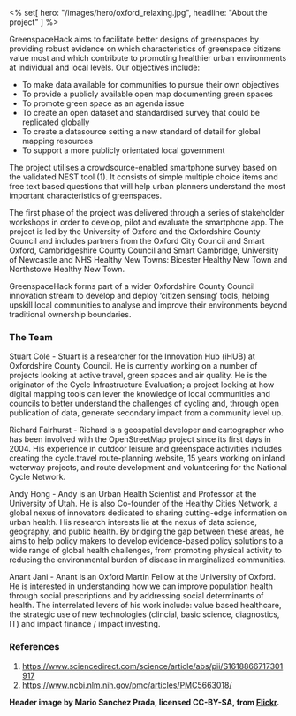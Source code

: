 <% set[ hero: "/images/hero/oxford_relaxing.jpg", headline: "About the project" ] %>

GreenspaceHack aims to facilitate better designs of greenspaces by providing robust evidence on which characteristics of greenspace citizens value most and which contribute to promoting healthier urban environments at individual and local levels. Our objectives include: 

* To make data available for communities to pursue their own objectives
* To provide a publicly available open map documenting green spaces
* To promote green space as an agenda issue
* To create an open dataset and standardised survey that could be replicated globally
* To create a datasource setting a new standard of detail for global mapping resources
* To support a more publicly orientated local government  


The project utilises a crowdsource-enabled smartphone survey based on the validated NEST tool (1).  It consists of simple multiple choice items and free text based questions that will help urban planners understand the most important characteristics of greenspaces. 

The first phase of the project was delivered through a series of stakeholder workshops in order to develop, pilot and evaluate the smartphone app. The project is led by the University of Oxford and the Oxfordshire County Council and includes partners from the Oxford City Council and Smart Oxford, Cambridgeshire County Council and Smart Cambridge, University of Newcastle and NHS Healthy New Towns: Bicester Healthy New Town and Northstowe Healthy New Town.

GreenspaceHack forms part of a wider Oxfordshire County Council innovation stream to develop and deploy ‘citizen sensing’ tools, helping upskill local communities to analyse and improve their environments beyond traditional ownership boundaries. 


### The Team

Stuart Cole - Stuart is a researcher for the Innovation Hub (iHUB) at Oxfordshire County Council. He is currently working on a number of projects looking at active travel, green spaces and air quality. He is the originator of the Cycle Infrastructure Evaluation; a project looking at how digital mapping tools can lever the knowledge of local communities and councils to better understand the challenges of cycling and, through open publication of data, generate secondary impact from a community level up. 

Richard Fairhurst  - Richard is a geospatial developer and cartographer who has been involved with the OpenStreetMap project since its first days in 2004. His experience in outdoor leisure and greenspace activities includes creating the cycle.travel route-planning website, 15 years working on inland waterway projects, and route development and volunteering for the National Cycle Network. 

Andy Hong - Andy is an Urban Health Scientist and Professor at the University of Utah.  He is also Co-founder of the Healthy Cities Network, a global nexus of innovators dedicated to sharing cutting-edge information on urban health.  His research interests lie at the nexus of data science, geography, and public health.  By bridging the gap between these areas, he aims to help policy makers to develop evidence-based policy solutions to a wide range of global health challenges, from promoting physical activity to reducing the environmental burden of disease in marginalized communities. 

Anant Jani - Anant is an Oxford Martin Fellow at the University of Oxford.  He is interested in understanding how we can improve population health through social prescriptions and by addressing social determinants of health. The interrelated levers of his work include: value based healthcare, the strategic use of new technologies (clincial, basic science, diagnostics, IT) and impact finance / impact investing. 


### References

1. https://www.sciencedirect.com/science/article/abs/pii/S1618866717301917
2. https://www.ncbi.nlm.nih.gov/pmc/articles/PMC5663018/


**Header image by Mario Sanchez Prada, licensed CC-BY-SA, from [Flickr](https://www.flickr.com/photos/mariosp/9027889875/in/photolist-eKLi8H-LV2vYJ-8Pdn18-9sd3Bb-ehbEy5-98Wc7E-5eH1xC-8PgABf-araKUb-7bUfsE-FU48Gx-bd88iV-8MQPka-AoSvDp-2a6VudJ-LLF18E-m1dMuY-DJEBza-21yGmGM-d8h6v3-6WxRJD-25tW9Ea-XyWFRC-e4eEmV-22gxNXd-sfgCu6-2cSVhpF-28n6JbP-27qfFDB-21LoXFh-DJZwQg-YAHeZS-J472BR-EScmLF-23a9MwX-MenKaV-2bbDxj7-5ek3SR-7tcKgf-ESdRCN-JKJDEt-JD7w57-YCkna4-Yy8rxA-dx2PDr-263yio2-23rzJN3-8eZ72n-EScrNp-9uioUy).**
